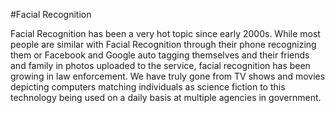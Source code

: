 #Facial Recognition

Facial Recognition has been a very hot topic since early 2000s. While most people are similar with Facial Recognition through their phone recognizing them or Facebook and Google auto tagging themselves and their friends and family in photos uploaded to the service, facial recognition has been growing in law enforcement. We have truly gone from TV shows and movies depicting computers matching individuals as science fiction to this technology being used on a daily basis at multiple agencies in government. 